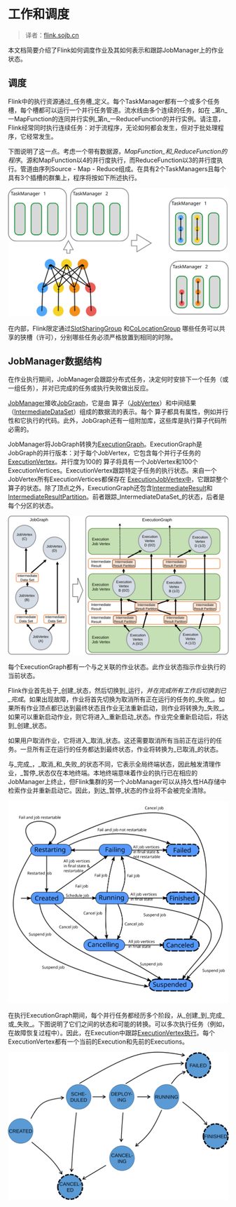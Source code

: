 

# 工作和调度

> 译者：[flink.sojb.cn](https://flink.sojb.cn/)


本文档简要介绍了Flink如何调度作业及其如何表示和跟踪JobManager上的作业状态。

## 调度

Flink中的执行资源通过_任务槽_定义。每个TaskManager都有一个或多个任务槽，每个槽都可以运行一个并行任务管道。流水线由多个连续的任务，如在 _第n_一MapFunction的连同并行实例_第n_一ReduceFunction的并行实例。请注意，Flink经常同时执行连续任务：对于流程序，无论如何都会发生，但对于批处理程序，它经常发生。

下图说明了这一点。考虑一个带有数据源，_MapFunction_和_ReduceFunction的程序_。源和MapFunction以4的并行度执行，而ReduceFunction以3的并行度执行。管道由序列Source - Map - Reduce组成。在具有2个TaskManagers且每个具有3个插槽的群集上，程序将按如下所述执行。

![将任务管道分配给插槽](../img/slots.svg)

在内部，Flink限定通过[SlotSharingGroup](https://github.com/apache/flink/blob/master//flink-runtime/src/main/java/org/apache/flink/runtime/jobmanager/scheduler/SlotSharingGroup.java) 和[CoLocationGroup](https://github.com/apache/flink/blob/master//flink-runtime/src/main/java/org/apache/flink/runtime/jobmanager/scheduler/CoLocationGroup.java) 哪些任务可以共享的狭槽（许可），分别哪些任务必须严格放置到相同的时隙。

## JobManager数据结构

在作业执行期间，JobManager会跟踪分布式任务，决定何时安排下一个任务（或一组任务），并对已完成的任务或执行失败做出反应。

[JobManager](https://github.com/apache/flink/blob/master//flink-runtime/src/main/java/org/apache/flink/runtime/jobgraph/)接收[JobGraph](https://github.com/apache/flink/blob/master//flink-runtime/src/main/java/org/apache/flink/runtime/jobgraph/)，它是由 算子（[JobVertex](https://github.com/apache/flink/blob/master//flink-runtime/src/main/java/org/apache/flink/runtime/jobgraph/JobVertex.java)）和中间结果（[IntermediateDataSet](https://github.com/apache/flink/blob/master//flink-runtime/src/main/java/org/apache/flink/runtime/jobgraph/IntermediateDataSet.java)）组成的数据流的表示。每个 算子都具有属性，例如并行性和它执行的代码。此外，JobGraph还有一组附加库，这些库是执行算子代码所必需的。

JobManager将JobGraph转换为[ExecutionGraph](https://github.com/apache/flink/blob/master//flink-runtime/src/main/java/org/apache/flink/runtime/executiongraph/)。ExecutionGraph是JobGraph的并行版本：对于每个JobVertex，它包含每个并行子任务的[ExecutionVertex](https://github.com/apache/flink/blob/master//flink-runtime/src/main/java/org/apache/flink/runtime/executiongraph/ExecutionVertex.java)。并行度为100的 算子将具有一个JobVertex和100个ExecutionVertices。ExecutionVertex跟踪特定子任务的执行状态。来自一个JobVertex所有ExecutionVertices都保存在 [ExecutionJobVertex中](https://github.com/apache/flink/blob/master//flink-runtime/src/main/java/org/apache/flink/runtime/executiongraph/ExecutionJobVertex.java)，它跟踪整个算子的状态。除了顶点之外，ExecutionGraph还包含[IntermediateResult](https://github.com/apache/flink/blob/master//flink-runtime/src/main/java/org/apache/flink/runtime/executiongraph/IntermediateResult.java)和[IntermediateResultPartition](https://github.com/apache/flink/blob/master//flink-runtime/src/main/java/org/apache/flink/runtime/executiongraph/IntermediateResultPartition.java)。前者跟踪_IntermediateDataSet_的状态，后者是每个分区的状态。

![JobGraph和ExecutionGraph](../img/job_and_execution_graph.svg)

每个ExecutionGraph都有一个与之关联的作业状态。此作业状态指示作业执行的当前状态。

Flink作业首先处于_创建_状态，然后切换到_运行，_并在完成所有工作后切换到已_完成_。如果出现故障，作业将首先切换为取消所有正在运行的任务的_失败_。如果所有作业顶点都已达到最终状态且作业无法重新启动，则作业将转换为_失败_。如果可以重新启动作业，则它将进入_重新启动_状态。作业完全重新启动后，将达到_创建_状态。

如果用户取消作业，它将进入_取消_状态。这还需要取消所有当前正在运行的任务。一旦所有正在运行的任务都达到最终状态，作业将转换为_已取消_的状态。

与_完成_，_取消_和_失败_的状态不同，它表示全局终端状态，因此触发清理作业，_暂停_状态仅在本地终端。本地终端意味着作业的执行已在相应的JobManager上终止，但Flink集群的另一个JobManager可以从持久性HA存储中检索作业并重新启动它。因此，到达_暂停_状态的作业将不会被完全清除。

![Flink工作的状态和转型](../img/job_status.svg)

在执行ExecutionGraph期间，每个并行任务都经历多个阶段，从_创建_到_完成_或_失败_。下图说明了它们之间的状态和可能的转换。可以多次执行任务（例如，在故障恢复过程中）。因此，在Execution中跟踪[ExecutionVertex执行](https://github.com/apache/flink/blob/master//flink-runtime/src/main/java/org/apache/flink/runtime/executiongraph/Execution.java)。每个ExecutionVertex都有一个当前的Execution和先前的Executions。

![任务执行的状态和转变](../img/state_machine.svg)